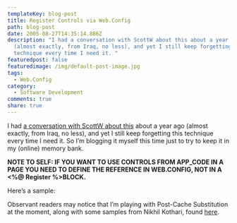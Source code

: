 ```yaml
---
templateKey: blog-post
title: Register Controls via Web.Config
path: blog-post
date: 2005-08-27T14:35:14.886Z
description: "I had a conversation with ScottW about this about a year ago
  (almost exactly, from Iraq, no less), and yet I still keep forgetting this
  technique every time I need it. "
featuredpost: false
featuredimage: /img/default-post-image.jpg
tags:
  - Web.Config
category:
  - Software Development
comments: true
share: true
---
```

<!--StartFragment-->

I had [a conversation with ScottW about this](http://scottwater.com/blog/archive/2004/08/29/13121) about a year ago (almost exactly, from Iraq, no less), and yet I still keep forgetting this technique every time I need it. So I’m blogging it myself this time just to try to keep it in my (online) memory bank.



**NOTE TO SELF: IF YOU WANT TO USE CONTROLS FROM APP_CODE IN A PAGE YOU NEED TO DEFINE THE REFERENCE IN WEB.CONFIG, NOT IN A <%@ Register %>BLOCK.**

Here’s a sample:

Observant readers may notice that I’m playing with Post-Cache Substitution at the moment, along with some samples from Nikhil Kothari, found [here](http://www.nikhilk.net/PostCacheSubstitution.aspx).

<!--EndFragment-->